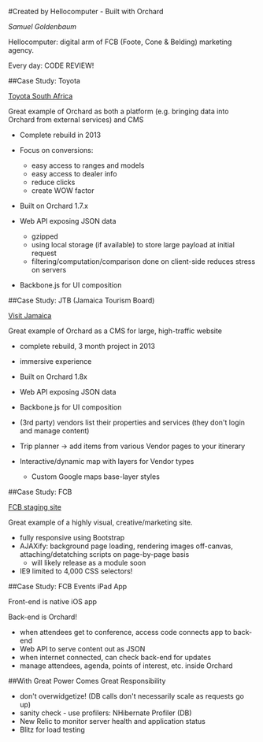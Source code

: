 #Created by Hellocomputer - Built with Orchard

*Samuel Goldenbaum*

Hellocomputer: digital arm of FCB (Foote, Cone & Belding) marketing agency.

Every day: CODE REVIEW!

##Case Study: Toyota

[Toyota South Africa](http://www.toyota.co.za)

Great example of Orchard as both a platform (e.g. bringing data into Orchard from external services) and CMS

  - Complete rebuild in 2013
  - Focus on conversions:
    - easy access to ranges and models
	- easy access to dealer info
	- reduce clicks
	- create WOW factor

  - Built on Orchard 1.7.x
  - Web API exposing JSON data
    - gzipped
	- using local storage (if available) to store large payload at initial request
	- filtering/computation/comparison done on client-side reduces stress on servers
  - Backbone.js for UI composition
  
##Case Study: JTB (Jamaica Tourism Board)

[Visit Jamaica](http://www.visitjamaica.com)

Great example of Orchard as a CMS for large, high-traffic website

  - complete rebuild, 3 month project in 2013
  - immersive experience

  - Built on Orchard 1.8x
  - Web API exposing JSON data
  - Backbone.js for UI composition
  
  - (3rd party) vendors list their properties and services (they don't login and manage content)
  - Trip planner -> add items from various Vendor pages to your itinerary
  - Interactive/dynamic map with layers for Vendor types
    - Custom Google maps base-layer styles

##Case Study: FCB

[FCB staging site](http://fcb.hellostaging.co.za)

Great example of a highly visual, creative/marketing site.

  - fully responsive using Bootstrap
  - AJAXify: background page loading, rendering images off-canvas, attaching/detatching scripts on page-by-page basis
    - will likely release as a module soon
  - IE9 limited to 4,000 CSS selectors! 
  
##Case Study: FCB Events iPad App

Front-end is native iOS app

Back-end is Orchard!

  - when attendees get to conference, access code connects app to back-end
  - Web API to serve content out as JSON
  - when internet connected, can check back-end for updates
  - manage attendees, agenda, points of interest, etc. inside Orchard
  
##With Great Power Comes Great Responsibility

  - don't overwidgetize! (DB calls don't necessarily scale as requests go up)
  - sanity check - use profilers: NHibernate Profiler (DB)
  - New Relic to monitor server health and application status
  - Blitz for load testing
